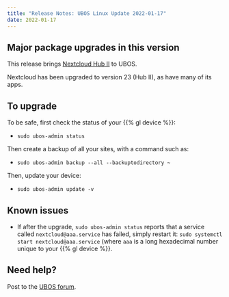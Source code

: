 ```yaml
---
title: "Release Notes: UBOS Linux Update 2022-01-17"
date: 2022-01-17
---
```


## Major package upgrades in this version

This release brings [Nextcloud Hub II](https://nextcloud.com/hub/) to UBOS.

Nextcloud has been upgraded to version 23 (Hub II), as have many of its apps.

## To upgrade

To be safe, first check the status of your {{% gl device %}}:

* ``sudo ubos-admin status``

Then create a backup of all your sites, with a command such as:

* ``sudo ubos-admin backup --all --backuptodirectory ~``

Then, update your device:

* ``sudo ubos-admin update -v``

## Known issues

* If after the upgrade,
  ``sudo ubos-admin status``
  reports that a service called ``nextcloud@aaa.service`` has failed,
  simply restart it: ``sudo systemctl start nextcloud@aaa.service``
  (where ``aaa`` is a long hexadecimal number unique to your {{% gl device %}}.

## Need help?

Post to the [UBOS forum](https://forum.ubos.net/).

